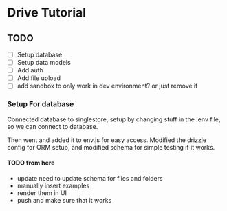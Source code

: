 # Drive Tutorial

## TODO
- [ ] Setup database
- [ ] Setup data models
- [ ] Add auth
- [ ] Add file upload
- [ ] add sandbox to only work in dev environment? or just remove it

### Setup For database
Connected database to singlestore, setup by changing stuff in the .env file, so we can connect to database.

Then went and added it to env.js for easy access. Modified the drizzle config for ORM setup, and modified schema for simple testing if it works.

#### TODO from here
- update need to update schema for files and folders
- manually insert examples
- render them in UI
- push and make sure that it works

